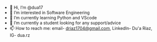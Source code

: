 - 👋 Hi, I’m @dua17
- 👀 I’m interested in Software Engineering
- 🌱 I’m currently learning Python and VScode
- 💞️ I’m currently a student looking for any support/advice
- 📫 How to reach me: email- driaz1704@gmail.com, LinkedIn- Du'a Riaz, IG- dua.rz


<!---
dua17/dua17 is a ✨ special ✨ repository because its `README.md` (this file) appears on your GitHub profile.
You can click the Preview link to take a look at your changes.
--->
